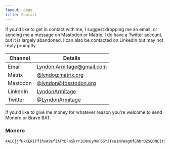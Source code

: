 ```yaml
---
layout: page
title: Contact
---
```


If you'd like to get in contact with me, I suggest dropping me an email, or
sending me a message on Mastodon or Matrix. I do have a Twitter account, but it
is largely abandoned. I can also be contacted on LinkedIn but may not reply
promptly.

| Channel  | Details                                                       |
| -------- | ------------------------------------------------------------- |
| Email    | [Lyndon.Armitage@gmail.com](mailto:lyndon.armitage@gmail.com) |
| Matrix   | [@lyndog:matrix.org](https://matrix.to/#/@lyndog:matrix.org)  |
| Mastodon | [@lyndon@fosstodon.org](https://fosstodon.org/@lyndon)        |
| LinkedIn | [LyndonArmitage](https://www.linkedin.com/in/lyndonarmitage/) |
| Twitter  | [@LyndonArmitage](https://twitter.com/LyndonArmitage)         |

If you'd like to give me money for whatever reason you're welcome to send
Monero or Brave BAT.

### Monero

```
4AiCjjfHkKER1FfihvA9sfiAFYDFnSkrY1CNV8yMoF6SYJTxu1NVWagKfGhbrDZSQDNCitSLUaFhtJTheZW2yAHAUUpkkHW
```

